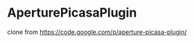 AperturePicasaPlugin
====================

clone from https://code.google.com/p/aperture-picasa-plugin/
